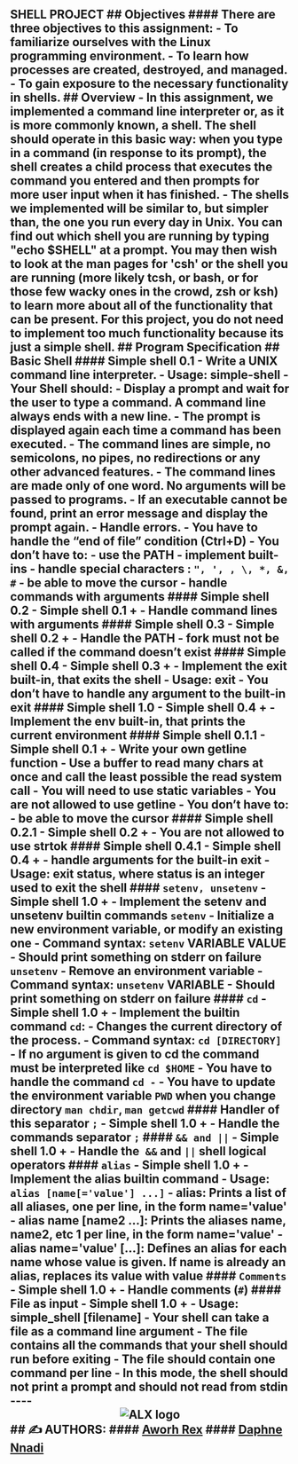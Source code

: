 ## SHELL PROJECT ## Objectives #### There are three objectives to this assignment: - To familiarize ourselves with the Linux programming environment. - To learn how processes are created, destroyed, and managed. - To gain exposure to the necessary functionality in shells. ## Overview - In this assignment, we implemented a command line interpreter or, as it is more commonly known, a shell. The shell should operate in this basic way: when you type in a command (in response to its prompt), the shell creates a child process that executes the command you entered and then prompts for more user input when it has finished. - The shells we implemented will be similar to, but simpler than, the one you run every day in Unix. You can find out which shell you are running by typing "echo $SHELL" at a prompt. You may then wish to look at the man pages for 'csh' or the shell you are running (more likely tcsh, or bash, or for those few wacky ones in the crowd, zsh or ksh) to learn more about all of the functionality that can be present. For this project, you do not need to implement too much functionality because its just a simple shell. ## Program Specification ## Basic Shell #### Simple shell 0.1 - Write a UNIX command line interpreter. 	- Usage: simple-shell 	- Your Shell should: 	- Display a prompt and wait for the user to type a command. A command line always ends with a new line. 	- The prompt is displayed again each time a command has been executed. 	- The command lines are simple, no semicolons, no pipes, no redirections or any other advanced features. 	- The command lines are made only of one word. No arguments will be passed to programs. 	- If an executable cannot be found, print an error message and display the prompt again. 	- Handle errors. 	- You have to handle the “end of file” condition (Ctrl+D) 	- You don’t have to: 	- use the PATH 	- implement built-ins 	- handle special characters : `", ', , \, *, &, #` 	- be able to move the cursor 	- handle commands with arguments #### Simple shell 0.2 - Simple shell 0.1 + 	- Handle command lines with arguments #### Simple shell 0.3 - Simple shell 0.2 + 	- Handle the PATH 	- fork must not be called if the command doesn’t exist #### Simple shell 0.4 - Simple shell 0.3 + 	- Implement the exit built-in, that exits the shell 	- Usage: exit 	- You don’t have to handle any argument to the built-in exit #### Simple shell 1.0 - Simple shell 0.4 + 	- Implement the env built-in, that prints the current environment #### Simple shell 0.1.1 - Simple shell 0.1 + 	- Write your own getline function 	- Use a buffer to read many chars at once and call the least possible the read system call 	- You will need to use static variables 	- You are not allowed to use getline - You don’t have to: 	- be able to move the cursor #### Simple shell 0.2.1 - Simple shell 0.2 + 	- You are not allowed to use strtok #### Simple shell 0.4.1 - Simple shell 0.4 + 	- handle arguments for the built-in exit 	- Usage: exit status, where status is an integer used to exit the shell #### `setenv, unsetenv` - Simple shell 1.0 + - Implement the setenv and unsetenv builtin commands `setenv` 	- Initialize a new environment variable, or modify an existing one 	- Command syntax: `setenv` VARIABLE VALUE 	- Should print something on stderr on failure `unsetenv` 	- Remove an environment variable 	- Command syntax: `unsetenv` VARIABLE 	- Should print something on stderr on failure #### `cd` - Simple shell 1.0 + 	- Implement the builtin command `cd`: 	- Changes the current directory of the process. 	- Command syntax: `cd [DIRECTORY]` 	- If no argument is given to cd the command must be interpreted like `cd $HOME` 	- You have to handle the command `cd -` 	- You have to update the environment variable `PWD` when you change directory 	`man chdir`, `man getcwd` #### Handler of this separator `;` - Simple shell 1.0 + 	- Handle the commands separator `;` #### `&& and ||` - Simple shell 1.0 + 	- Handle the` &&` and `||` shell logical operators #### `alias` - Simple shell 1.0 + 	- Implement the alias builtin command 	- Usage: `alias [name[='value'] ...]` 	- alias: Prints a list of all aliases, one per line, in the form name='value' 	- alias name [name2 ...]: Prints the aliases name, name2, etc 1 per line, in the form name='value' 	- alias name='value' [...]: Defines an alias for each name whose value is given. If name is already an alias, replaces its value with value #### `Comments` - Simple shell 1.0 + 	- Handle comments (`#`) #### File as input - Simple shell 1.0 + 	- Usage: simple_shell [filename] 	- Your shell can take a file as a command line argument 	- The file contains all the commands that your shell should run before exiting 	- The file should contain one command per line 	- In this mode, the shell should not print a prompt and should not read from stdin ---- <div align="center"> <img src="https://lh3.googleusercontent.com/vH1HTHhq7BIEuhIDuEc2Wrc2LgZigsJEWDR56ALuDFRZv9-jqCgHNHuBHIB-fLrrbwp7tJ8b7qeIJo0VtHUh=s0" alt="ALX logo"> </div> ## :writing_hand: AUTHORS: #### [Aworh Rex](https://github.com/Xander4ever) #### [Daphne Nnadi](https://github.com/Helianthus22)
